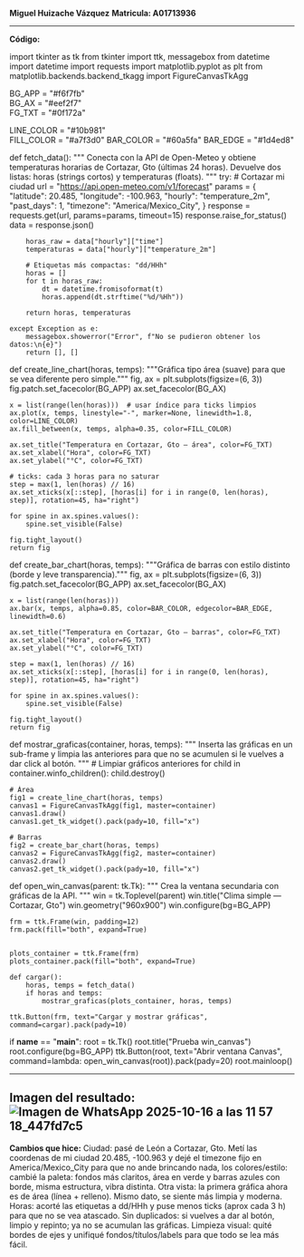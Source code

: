 **Miguel Huizache Vázquez**
**Matricula: A01713936**

----------

**Código:**

import tkinter as tk
from tkinter import ttk, messagebox
from datetime import datetime
import requests
import matplotlib.pyplot as plt
from matplotlib.backends.backend_tkagg import FigureCanvasTkAgg

BG_APP = "#f6f7fb"     
BG_AX  = "#eef2f7"  
FG_TXT = "#0f172a"    


LINE_COLOR = "#10b981"   
FILL_COLOR = "#a7f3d0" 
BAR_COLOR  = "#60a5fa"
BAR_EDGE   = "#1d4ed8" 


def fetch_data():
    """
    Conecta con la API de Open-Meteo y obtiene temperaturas horarias
    de Cortazar, Gto (últimas 24 horas).
    Devuelve dos listas: horas (strings cortos) y temperaturas (floats).
    """
    try:
        # Cortazar mi ciudad
        url = "https://api.open-meteo.com/v1/forecast"
        params = {
            "latitude": 20.485,
            "longitude": -100.963,
            "hourly": "temperature_2m",
            "past_days": 1,
            "timezone": "America/Mexico_City",
        }
        response = requests.get(url, params=params, timeout=15)
        response.raise_for_status()
        data = response.json()

        horas_raw = data["hourly"]["time"]
        temperaturas = data["hourly"]["temperature_2m"]

        # Etiquetas más compactas: "dd/HHh"
        horas = []
        for t in horas_raw:
            dt = datetime.fromisoformat(t)
            horas.append(dt.strftime("%d/%Hh"))

        return horas, temperaturas

    except Exception as e:
        messagebox.showerror("Error", f"No se pudieron obtener los datos:\n{e}")
        return [], []


def create_line_chart(horas, temps):
    """Gráfica tipo área (suave) para que se vea diferente pero simple."""
    fig, ax = plt.subplots(figsize=(6, 3))
    fig.patch.set_facecolor(BG_APP)
    ax.set_facecolor(BG_AX)

    x = list(range(len(horas)))  # usar índice para ticks limpios
    ax.plot(x, temps, linestyle="-", marker=None, linewidth=1.8, color=LINE_COLOR)
    ax.fill_between(x, temps, alpha=0.35, color=FILL_COLOR)

    ax.set_title("Temperatura en Cortazar, Gto — área", color=FG_TXT)
    ax.set_xlabel("Hora", color=FG_TXT)
    ax.set_ylabel("°C", color=FG_TXT)

    # ticks: cada 3 horas para no saturar
    step = max(1, len(horas) // 16) 
    ax.set_xticks(x[::step], [horas[i] for i in range(0, len(horas), step)], rotation=45, ha="right")

    for spine in ax.spines.values():
        spine.set_visible(False)

    fig.tight_layout()
    return fig


def create_bar_chart(horas, temps):
    """Gráfica de barras con estilo distinto (borde y leve transparencia)."""
    fig, ax = plt.subplots(figsize=(6, 3))
    fig.patch.set_facecolor(BG_APP)
    ax.set_facecolor(BG_AX)

    x = list(range(len(horas)))
    ax.bar(x, temps, alpha=0.85, color=BAR_COLOR, edgecolor=BAR_EDGE, linewidth=0.6)

    ax.set_title("Temperatura en Cortazar, Gto — barras", color=FG_TXT)
    ax.set_xlabel("Hora", color=FG_TXT)
    ax.set_ylabel("°C", color=FG_TXT)

    step = max(1, len(horas) // 16)
    ax.set_xticks(x[::step], [horas[i] for i in range(0, len(horas), step)], rotation=45, ha="right")

    for spine in ax.spines.values():
        spine.set_visible(False)

    fig.tight_layout()
    return fig


def mostrar_graficas(container, horas, temps):
    """
    Inserta las gráficas en un sub-frame y limpia las anteriores
    para que no se acumulen si le vuelves a dar click al botón.
    """
    # Limpiar gráficos anteriores
    for child in container.winfo_children():
        child.destroy()

    # Área
    fig1 = create_line_chart(horas, temps)
    canvas1 = FigureCanvasTkAgg(fig1, master=container)
    canvas1.draw()
    canvas1.get_tk_widget().pack(pady=10, fill="x")

    # Barras
    fig2 = create_bar_chart(horas, temps)
    canvas2 = FigureCanvasTkAgg(fig2, master=container)
    canvas2.draw()
    canvas2.get_tk_widget().pack(pady=10, fill="x")


def open_win_canvas(parent: tk.Tk):
    """
    Crea la ventana secundaria con gráficas de la API.
    """
    win = tk.Toplevel(parent)
    win.title("Clima simple — Cortazar, Gto")
    win.geometry("960x900")
    win.configure(bg=BG_APP)

    frm = ttk.Frame(win, padding=12)
    frm.pack(fill="both", expand=True)


    plots_container = ttk.Frame(frm)
    plots_container.pack(fill="both", expand=True)

    def cargar():
        horas, temps = fetch_data()
        if horas and temps:
            mostrar_graficas(plots_container, horas, temps)

    ttk.Button(frm, text="Cargar y mostrar gráficas", command=cargar).pack(pady=10)


if __name__ == "__main__":
    root = tk.Tk()
    root.title("Prueba win_canvas")
    root.configure(bg=BG_APP)
    ttk.Button(root, text="Abrir ventana Canvas", command=lambda: open_win_canvas(root)).pack(pady=20)
    root.mainloop()
    
-----------
**Imagen del resultado:**
![Imagen de WhatsApp 2025-10-16 a las 11 57 18_447fd7c5](https://github.com/user-attachments/assets/97159db2-96b8-4dd7-91fc-077bd11ea229)
---------

**Cambios que hice:**
Ciudad: pasé de León a Cortazar, Gto. Metí las coordenas de mi ciudad 20.485, -100.963 y dejé el timezone fijo en America/Mexico_City para que no ande brincando nada, los colores/estilo: cambié la paleta: fondos más claritos, área en verde y barras azules con borde, misma estructura, vibra distinta. Otra vista: la primera gráfica ahora es de área (línea + relleno). Mismo dato, se siente más limpia y moderna. Horas: acorté las etiquetas a dd/HHh y puse menos ticks (aprox cada 3 h) para que no se vea atascado. Sin duplicados: si vuelves a dar al botón, limpio y repinto; ya no se acumulan las gráficas. Limpieza visual: quité bordes de ejes y unifiqué fondos/títulos/labels para que todo se lea más fácil.


